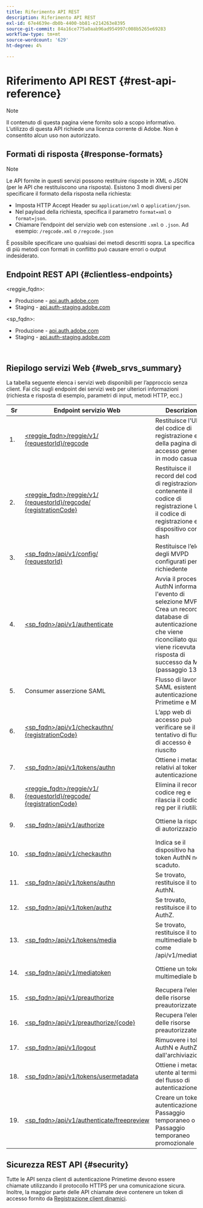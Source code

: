 ```yaml
---
title: Riferimento API REST
description: Riferimento API REST
exl-id: 67e4639e-db0b-4400-bb81-e214263e8395
source-git-commit: 84a16ce775a0aab96ad954997c008b5265e69283
workflow-type: tm+mt
source-wordcount: '629'
ht-degree: 4%

---
```


# Riferimento API REST {#rest-api-reference}

>[!NOTE]
>
>Il contenuto di questa pagina viene fornito solo a scopo informativo. L’utilizzo di questa API richiede una licenza corrente di Adobe. Non è consentito alcun uso non autorizzato.

## Formati di risposta {#response-formats}


>[!NOTE]
>
> Le API fornite in questi servizi possono restituire risposte in XML o JSON (per le API che restituiscono una risposta). Esistono 3 modi diversi per specificare il formato della risposta nella richiesta:
>
>* Imposta HTTP Accept Header su `application/xml` o `application/json`.
>* Nel payload della richiesta, specifica il parametro `format=xml` o `format=json`.
>* Chiamare l’endpoint del servizio web con estensione `.xml` o `.json`. Ad esempio: `/regcode.xml` o `/regcode.json`
>
>È possibile specificare uno qualsiasi dei metodi descritti sopra. La specifica di più metodi con formati in conflitto può causare errori o output indesiderato.

## Endpoint REST API {#clientless-endpoints}

&lt;reggie_fqdn>:

* Produzione - [api.auth.adobe.com](http://api.auth.adobe.com/)
* Staging - [api.auth-staging.adobe.com](http://api.auth-staging.adobe.com/)

&lt;sp_fqdn>:

* Produzione - [api.auth.adobe.com](http://api.auth.adobe.com/)
* Staging - [api.auth-staging.adobe.com](http://api.auth-staging.adobe.com/)

</br>


## Riepilogo servizi Web {#web_srvs_summary}

La tabella seguente elenca i servizi web disponibili per l’approccio senza client. Fai clic sugli endpoint dei servizi web per ulteriori informazioni (richiesta e risposta di esempio, parametri di input, metodi HTTP, ecc.)


| Sr | Endpoint servizio Web | Descrizione | <!--[Diag.  </br>Ref](http://tve.helpdocsonline.com/api-reference-v2-test#illustration)-->. | Ospitato da | Chiamato da |
| --- | --- | --- | --- | --- | --- |
| 1. | [&lt;reggie_fqdn>/reggie/v1/  </br>  {requestorId}/regcode](/help/authentication/registration-code-request.md) | Restituisce l&#39;URI del codice di registrazione e della pagina di accesso generato in modo casuale | 2 | Adobe  </br>Reg Code Service | Smart Device |
| 2. | [&lt;reggie_fqdn>/reggie/v1/  </br>  {requestorId}/regcode/  </br>  {registrationCode}](/help/authentication/return-registration-record.md) | Restituisce il record del codice di registrazione contenente il codice di registrazione UUID, il codice di registrazione e l&#39;ID dispositivo con hash | 8 | Adobe  </br>Reg Code Service | Autenticazione Primetime |
| 3. | [&lt;sp_fqdn>/api/v1/config/  </br>  {requestorId}](/help/authentication/provide-mvpd-list.md) | Restituisce l’elenco degli MVPD configurati per il richiedente | 5 | Adobe  </br>Primetime  </br>autenticazione  </br>Servizio | Login  </br>Web  </br>App |
| 4. | [&lt;sp_fqdn>/api/v1/authenticate](/help/authentication/initiate-authentication.md) | Avvia il processo AuthN informando l&#39;evento di selezione MVPD. Crea un record nel database di autenticazione, che viene riconciliato quando viene ricevuta una risposta di successo da MVPD (passaggio 13) | 7 | Adobe  </br>Primetime  </br>autenticazione  </br>Servizio | Login  </br>Web  </br>App |
| 5. | Consumer asserzione SAML | Flusso di lavoro SAML esistente tra autenticazione Primetime e MVPD | 13 | Primetime  </br>autenticazione  </br>Servizio | Autenticazione Primetime |
| 6. | [&lt;sp_fqdn>/api/v1/checkauthn/  </br>  {registrationCode}](/help/authentication/check-authentication-flow-by-second-screen-web-app.md) | L’app web di accesso può verificare se il tentativo di flusso di accesso è riuscito |     | Primetime  </br>autenticazione   </br>Servizio | Login   </br>Web   </br>App |
| 7. | [&lt;sp_fqdn>/api/v1/tokens/authn](/help/authentication/retrieve-authentication-token.md) | Ottiene i metadati relativi al token di autenticazione | 15 | Primetime  </br>autenticazione  </br>Servizio | Smart Device |
| 8. | [&lt;reggie_fqdn>/reggie/v1/  </br>  {requestorId}/regcode/  </br>  {registrationCode}](/help/authentication/delete-registration-record.md) | Elimina il record del codice reg e rilascia il codice reg per il riutilizzo | 16 | Adobe  </br>Reg Code Service | Autenticazione Primetime |
| 9. | [&lt;sp_fqdn>/api/v1/authorize](/help/authentication/initiate-authorization.md) | Ottiene la risposta di autorizzazione. | 17 | Primetime  </br>autenticazione  </br>Servizio | Smart Device |
| 10. | [&lt;sp_fqdn>/api/v1/checkauthn](/help/authentication/check-authentication-token.md) | Indica se il dispositivo ha un token AuthN non scaduto. |     | Primetime  </br>autenticazione  </br>Servizio | Smart Device |
| 11. | [&lt;sp_fqdn>/api/v1/tokens/authn](/help/authentication/retrieve-authentication-token.md) | Se trovato, restituisce il token AuthN. |     | Primetime  </br>autenticazione  </br>Servizio | Smart Device |
| 12. | [&lt;sp_fqdn>/api/v1/token/authz](/help/authentication/retrieve-authorization-token.md) | Se trovato, restituisce il token AuthZ. |     | Primetime  </br>autenticazione  </br>Servizio | Smart Device |
| 13. | [&lt;sp_fqdn>/api/v1/tokens/media](/help/authentication/obtain-short-media-token.md) | Se trovato, restituisce il token multimediale breve: come /api/v1/mediatoken |     | Primetime  </br>autenticazione  </br>Servizio | Smart Device |
| 14. | [&lt;sp_fqdn>/api/v1/mediatoken](/help/authentication/obtain-short-media-token.md) | Ottiene un token multimediale breve |     | Primetime  </br>autenticazione  </br>Servizio | Smart Device |
| 15. | [&lt;sp_fqdn>/api/v1/preauthorize](/help/authentication/retrieve-list-of-preauthorized-resources.md) | Recupera l’elenco delle risorse preautorizzate |     | Primetime  </br>autenticazione  </br>Servizio | Smart Device |
| 16. | [&lt;sp_fqdn>/api/v1/preauthorize/{code}](/help/authentication/retrieve-list-of-preauthorized-resources-by-second-screen-web-app.md) | Recupera l’elenco delle risorse preautorizzate |     | Primetime  </br>autenticazione  </br>Servizio | Accedi all’app web |
| 17. | [&lt;sp_fqdn>/api/v1/logout](/help/authentication/initiate-logout.md) | Rimuovere i token AuthN e AuthZ dall&#39;archiviazione |     | Primetime  </br>autenticazione   </br>Servizio | Smart Device |
| 18. | [&lt;sp_fqdn>/api/v1/tokens/usermetadata](/help/authentication/user-metadata.md) | Ottiene i metadati utente al termine del flusso di autenticazione | N/D | N/D | Smart Device |
| 19. | [&lt;sp_fqdn>/api/v1/authenticate/freepreview](/help/authentication/free-preview-for-temp-pass-and-promotional-temp-pass.md) | Creare un token di autenticazione per Passaggio temporaneo o Passaggio temporaneo promozionale | N/D | Primetime  </br>autenticazione  </br>Servizio | Smart Device |


## Sicurezza REST API {#security}

Tutte le API senza client di autenticazione Primetime devono essere chiamate utilizzando il protocollo HTTPS per una comunicazione sicura. Inoltre, la maggior parte delle API chiamate deve contenere un token di accesso fornito da [Registrazione client dinamici](/help/authentication/dynamic-client-registration.md).
